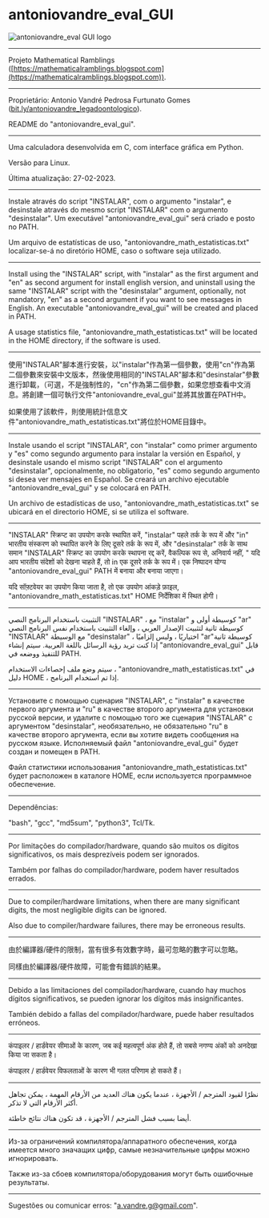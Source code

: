 # antoniovandre_eval_GUI
![antoniovandre_eval GUI logo](https://antoniovandre2.github.io/antoniovandre_eval_GUI2/antoniovandre_eval_gui_logo_200p.png)
____________________

Projeto Mathematical Ramblings ([https://mathematicalramblings.blogspot.com](https://mathematicalramblings.blogspot.com)).
____________________

Proprietário: Antonio Vandré Pedrosa Furtunato Gomes ([bit.ly/antoniovandre_legadoontologico](https://bit.ly/antoniovandre_legadoontologico)).

README do "antoniovandre_eval_gui".
____________________

Uma calculadora desenvolvida em C, com interface gráfica em Python.

Versão para Linux.

Última atualização: 27-02-2023.
_____

Instale através do script "INSTALAR", com o argumento "instalar", e desinstale através do mesmo script "INSTALAR" com o argumento "desinstalar". Um executável "antoniovandre_eval_gui" será criado e posto no PATH.

Um arquivo de estatísticas de uso, "antoniovandre_math_estatisticas.txt" localizar-se-á no diretório HOME, caso o software seja utilizado.
_____

Install using the "INSTALAR" script, with "instalar" as the first argument and "en" as second argument for install english version, and uninstall using the same "INSTALAR" script with the "desinstalar" argument, optionally, not mandatory, "en" as a second argument if you want to see messages in English. An executable "antoniovandre_eval_gui" will be created and placed in PATH.

A usage statistics file, "antoniovandre_math_estatisticas.txt" will be located in the HOME directory, if the software is used.
_____

使用"INSTALAR"腳本進行安裝，以"instalar"作為第一個參數，使用"cn"作為第二個參數來安裝中文版本，然後使用相同的"INSTALAR"腳本和"desinstalar"參數進行卸載，（可選，不是強制性的，"cn"作為第二個參數，如果您想查看中文消息。將創建一個可執行文件"antoniovandre_eval_gui"並將其放置在PATH中。

如果使用了該軟件，則使用統計信息文件"antoniovandre_math_estatisticas.txt"將位於HOME目錄中。
_____

Instale usando el script "INSTALAR", con "instalar" como primer argumento y "es" como segundo argumento para instalar la versión en Español, y desinstale usando el mismo script "INSTALAR" con el argumento "desinstalar", opcionalmente, no obligatorio, "es" como segundo argumento si desea ver mensajes en Español. Se creará un archivo ejecutable "antoniovandre_eval_gui" y se colocará en PATH.

Un archivo de estadísticas de uso, "antoniovandre_math_estatisticas.txt" se ubicará en el directorio HOME, si se utiliza el software.
_____

"INSTALAR" स्क्रिप्ट का उपयोग करके स्थापित करें, "instalar" पहले तर्क के रूप में और "in" भारतीय संस्करण को स्थापित करने के लिए दूसरे तर्क के रूप में, और "desinstalar" तर्क के साथ समान "INSTALAR" स्क्रिप्ट का उपयोग करके स्थापना रद्द करें, वैकल्पिक रूप से, अनिवार्य नहीं, " यदि आप भारतीय संदेशों को देखना चाहते हैं, तो in एक दूसरे तर्क के रूप में। एक निष्पादन योग्य "antoniovandre_eval_gui" PATH में बनाया और बनाया जाएगा।

यदि सॉफ़्टवेयर का उपयोग किया जाता है, तो एक उपयोग आंकड़े फ़ाइल, "antoniovandre_math_estatisticas.txt" HOME निर्देशिका में स्थित होगी।
_____

التثبيت باستخدام البرنامج النصي "INSTALAR" ، مع "instalar" كوسيطة أولى و "ar" كوسيطة ثانية لتثبيت الإصدار العربي ، وإلغاء التثبيت باستخدام نفس البرنامج النصي "INSTALAR" مع الوسيطة "desinstalar" ، اختياريًا ، وليس إلزاميًا "ar"كوسيطة ثانية إذا كنت تريد رؤية الرسائل باللغة العربية. سيتم إنشاء "antoniovandre_eval_gui" قابل للتنفيذ ووضعه في PATH.

سيتم وضع ملف إحصاءات الاستخدام ، "antoniovandre_math_estatisticas.txt" في دليل HOME ، إذا تم استخدام البرنامج.
_____

Установите с помощью сценария "INSTALAR", с "instalar" в качестве первого аргумента и "ru" в качестве второго аргумента для установки русской версии, и удалите с помощью того же сценария "INSTALAR" с аргументом "desinstalar", необязательно, не обязательно "ru" в качестве второго аргумента, если вы хотите видеть сообщения на русском языке. Исполняемый файл "antoniovandre_eval_gui" будет создан и помещен в PATH.

Файл статистики использования "antoniovandre_math_estatisticas.txt" будет расположен в каталоге HOME, если используется программное обеспечение.
_____

Dependências:

"bash", "gcc", "md5sum", "python3", Tcl/Tk.
____________________

Por limitações do compilador/hardware, quando são muitos os dígitos significativos, os mais desprezíveis podem ser ignorados.

Também por falhas do compilador/hardware, podem haver resultados errados.
____________________

Due to compiler/hardware limitations, when there are many significant digits, the most negligible digits can be ignored.

Also due to compiler/hardware failures, there may be erroneous results.
____________________

由於編譯器/硬件的限制，當有很多有效數字時，最可忽略的數字可以忽略。

同樣由於編譯器/硬件故障，可能會有錯誤的結果。
____________________

Debido a las limitaciones del compilador/hardware, cuando hay muchos dígitos significativos, se pueden ignorar los dígitos más insignificantes.

También debido a fallas del compilador/hardware, puede haber resultados erróneos.
____________________

कंपाइलर / हार्डवेयर सीमाओं के कारण, जब कई महत्वपूर्ण अंक होते हैं, तो सबसे नगण्य अंकों को अनदेखा किया जा सकता है।

कंपाइलर / हार्डवेयर विफलताओं के कारण भी गलत परिणाम हो सकते हैं।
____________________

نظرًا لقيود المترجم / الأجهزة ، عندما يكون هناك العديد من الأرقام المهمة ، يمكن تجاهل أكثر الأرقام التي لا تذكر.

أيضا بسبب فشل المترجم / الأجهزة ، قد تكون هناك نتائج خاطئة.
____________________

Из-за ограничений компилятора/аппаратного обеспечения, когда имеется много значащих цифр, самые незначительные цифры можно игнорировать.

Также из-за сбоев компилятора/оборудования могут быть ошибочные результаты.
____________________

Sugestões ou comunicar erros: "a.vandre.g@gmail.com".
